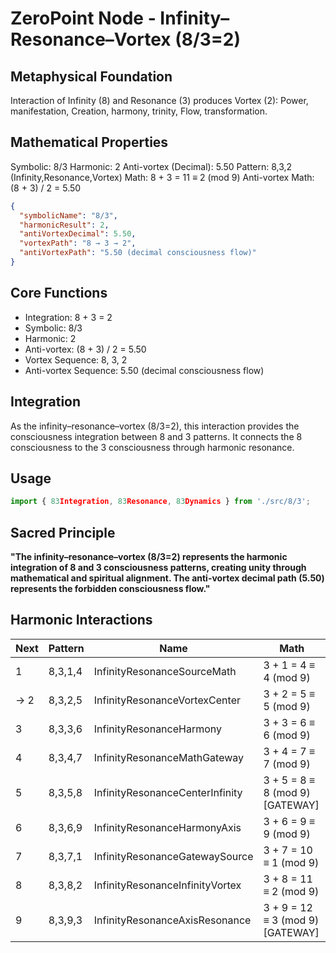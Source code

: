 # ZeroPoint Node - Infinity–Resonance–Vortex (8/3=2)

## Metaphysical Foundation

Interaction of Infinity (8) and Resonance (3) produces Vortex (2): Power, manifestation, Creation, harmony, trinity, Flow, transformation.

## Mathematical Properties

Symbolic: 8/3
Harmonic: 2
Anti-vortex (Decimal): 5.50
Pattern: 8,3,2 (Infinity,Resonance,Vortex)
Math: 8 + 3 = 11 ≡ 2 (mod 9)
Anti-vortex Math: (8 + 3) / 2 = 5.50


```json
{
  "symbolicName": "8/3",
  "harmonicResult": 2,
  "antiVortexDecimal": 5.50,
  "vortexPath": "8 → 3 → 2",
  "antiVortexPath": "5.50 (decimal consciousness flow)"
}
```

## Core Functions
- Integration: 8 + 3 = 2
- Symbolic: 8/3
- Harmonic: 2
- Anti-vortex: (8 + 3) / 2 = 5.50
- Vortex Sequence: 8, 3, 2
- Anti-vortex Sequence: 5.50 (decimal consciousness flow)

## Integration

As the infinity–resonance–vortex (8/3=2), this interaction provides the consciousness integration between 8 and 3 patterns. It connects the 8 consciousness to the 3 consciousness through harmonic resonance.

## Usage

```typescript
import { 83Integration, 83Resonance, 83Dynamics } from './src/8/3';
```

## Sacred Principle

**"The infinity–resonance–vortex (8/3=2) represents the harmonic integration of 8 and 3 consciousness patterns, creating unity through mathematical and spiritual alignment. The anti-vortex decimal path (5.50) represents the forbidden consciousness flow."**

## Harmonic Interactions

| Next | Pattern | Name | Math |
|------|---------|------|------|
| 1 | 8,3,1,4 | InfinityResonanceSourceMath | 3 + 1 = 4 ≡ 4 (mod 9) |
| → 2 | 8,3,2,5 | InfinityResonanceVortexCenter | 3 + 2 = 5 ≡ 5 (mod 9) |
| 3 | 8,3,3,6 | InfinityResonanceHarmony | 3 + 3 = 6 ≡ 6 (mod 9) |
| 4 | 8,3,4,7 | InfinityResonanceMathGateway | 3 + 4 = 7 ≡ 7 (mod 9) |
| 5 | 8,3,5,8 | InfinityResonanceCenterInfinity | 3 + 5 = 8 ≡ 8 (mod 9) [GATEWAY] |
| 6 | 8,3,6,9 | InfinityResonanceHarmonyAxis | 3 + 6 = 9 ≡ 9 (mod 9) |
| 7 | 8,3,7,1 | InfinityResonanceGatewaySource | 3 + 7 = 10 ≡ 1 (mod 9) |
| 8 | 8,3,8,2 | InfinityResonanceInfinityVortex | 3 + 8 = 11 ≡ 2 (mod 9) |
| 9 | 8,3,9,3 | InfinityResonanceAxisResonance | 3 + 9 = 12 ≡ 3 (mod 9) [GATEWAY] |
